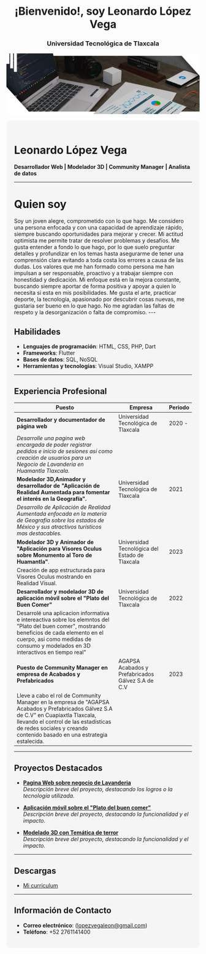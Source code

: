 
<h1 align="center">¡Bienvenido!, soy Leonardo López Vega</h1>
<h3 align="center">Universidad Tecnológica de Tlaxcala</h3>
<p align="center"> <img src="https://github.com/Bisonte555/Bisonte555/blob/main/Render1.1.png"></p>


<div style="background-color: #f5f5f5; padding: 20px; border-radius: 10px;">

# Leonardo López Vega

**Desarrollador Web | Modelador 3D | Community Manager | Analista de datos**

---
<h1><strong>Quien soy</strong></h1>
Soy un joven alegre, comprometido con lo que hago. Me considero una persona enfocada y con una capacidad de aprendizaje rápido, siempre buscando oportunidades para mejorar y crecer. Mi actitud optimista me permite tratar de resolver problemas y desafíos. Me gusta entender a fondo lo que hago, por lo que suelo preguntar detalles y profundizar en los temas hasta asegurarme de tener una comprensión clara evitando a toda costa los errores a causa de las dudas. Los valores que me han formado como persona me han impulsan a ser responsable, proactivo y a trabajar siempre con honestidad y dedicación. Mi enfoque está en la mejora constante, buscando siempre aportar de forma positiva y apoyar a quien lo necesita si esta en mis posibilidades. Me gusta el arte, practicar deporte, la tecnología, apasionado por descubrir cosas nuevas, me gustaria ser bueno en lo que hago. No me agradan las faltas de respeto y la desorganización o falta de compromiso.
---

## Habilidades
- **Lenguajes de programación**: HTML, CSS, PHP, Dart
- **Frameworks**: Flutter
- **Bases de datos**: SQL, NoSQL
- **Herramientas y tecnologías**: Visual Studio, XAMPP

---

## Experiencia Profesional

| Puesto                                  | Empresa                   | Periodo             |
|----------------------------------------|---------------------------|---------------------|
| **Desarrollador y documentador de página web**                  | Universidad Tecnológica de Tlaxcala| 2020 - |
| _Desarrolle una pagina web encargada de poder registrar pedidos e inicio de sesiones así como creación de usuarios para un Negocio de Lavanderia en Huamantla Tlaxcala._ | | |
| **Modelador 3D,Animador y desarrollador de "Aplicación de Realidad Aumentada para fomentar el interés en la Geografía".**              | Universidad Tecnológica de Tlaxcala               | 2021          |
| _Desarrollo de Aplicación de Realidad Aumentada enfocada en la materia de Geografía sobre los estados de México y sus atractivos turísticos mas destacables._ | | |
|**Modelador 3D y Animador de "Aplicación para Visores Oculus sobre Monumento al Toro de Huamantla"**. |Universidad Tecnológica del Estado de Tlaxcala |2023 |
|Creación de app estructurada para Visores Oculus mostrando en Realidad Visual.| | |
|**Desarrollador y modelador 3D de aplicación mòvil sobre el "Plato del Buen Comer"**|Universidad Tecnológica de Tlaxcala|2022|
|Desarrolé una aplicacion informativa e intereactiva sobre los elemntos del "Plato del buen comer", mostrando beneficios de cada elemento en el cuerpo, asi como medidas de consumo y modelados en 3D interactivos en tiempo real"|||
|**Puesto de Community Manager en empresa de Acabados y Prefabricados**|AGAPSA Acabados y Prefabricados Gálvez S.A de C.V| 2023 | 
|Lleve a cabo el rol de Community Manager en la empresa de "AGAPSA Acabados y Prefabricados Gálvez S.A de C.V" en Cuapiaxtla Tlaxcala, llevando el control de las estadísticas de redes sociales y creando contenido basado en una estrategia estalecida.|||



---

## Proyectos Destacados
- **[Pagina Web sobre negocio de Lavanderia ](https://github.com/tuusuario/proyecto1)**  
  _Descripción breve del proyecto, destacando los logros o la tecnología utilizada._

- **[Aplicación móvil sobre el "Plato del buen comer"](https://github.com/tuusuario/proyecto2)**  
  _Descripción breve del proyecto, destacando la funcionalidad y el impacto._

- **[Modelado 3D con Temática de terror](https://github.com/tuusuario/proyecto2)**  
  _Descripción breve del proyecto, destacando la funcionalidad y el impacto._

---

## Descargas
- [Mi curriculum](cv.pdf)

---
## Información de Contacto
- **Correo electrónico**: (lopezvegaleon@gmail.com)
- **Teléfono**: +52 2761141400

</div>
